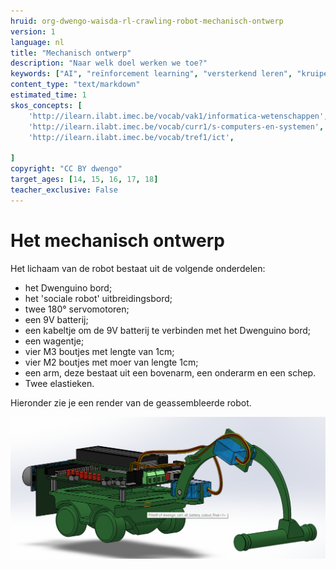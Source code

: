 ```yaml
---
hruid: org-dwengo-waisda-rl-crawling-robot-mechanisch-ontwerp
version: 1
language: nl
title: "Mechanisch ontwerp"
description: "Naar welk doel werken we toe?"
keywords: ["AI", "reïnforcement learning", "versterkend leren", "kruipende robot"]
content_type: "text/markdown"
estimated_time: 1
skos_concepts: [
    'http://ilearn.ilabt.imec.be/vocab/vak1/informatica-wetenschappen', 
    'http://ilearn.ilabt.imec.be/vocab/curr1/s-computers-en-systemen',
    'http://ilearn.ilabt.imec.be/vocab/tref1/ict',

]
copyright: "CC BY dwengo"
target_ages: [14, 15, 16, 17, 18]
teacher_exclusive: False
---
```


# Het mechanisch ontwerp

Het lichaam van de robot bestaat uit de volgende onderdelen:

- het Dwenguino bord;
- het 'sociale robot' uitbreidingsbord;
- twee 180° servomotoren;
- een 9V batterij;
- een kabeltje om de 9V batterij te verbinden met het Dwenguino bord;
- een wagentje;
- vier M3 boutjes met lengte van 1cm;
- vier M2 boutjes met moer van lengte 1cm;
- een arm, deze bestaat uit een bovenarm, een onderarm en een schep.
- Twee elastieken.

Hieronder zie je een render van de geassembleerde robot. 

![Render van de krupende robot.](img/robot_zei_2.png)

